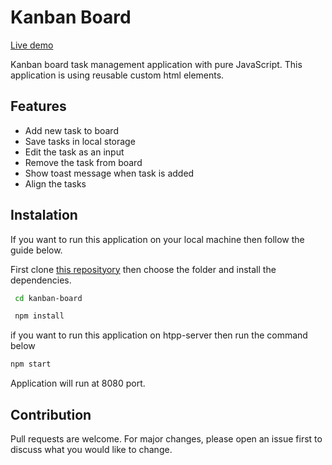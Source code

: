 # Kanban Board

[Live demo](https://kanban-vanilla.netlify.app/)

Kanban board task management application with pure JavaScript. This application is using reusable custom html elements.

## Features

- Add new task to board
- Save tasks in local storage
- Edit the task as an input
- Remove the task from board
- Show toast message when task is added
- Align the tasks

## Instalation

If you want to run this application on your local machine then follow the guide below.

First clone [this reposityory](https://github.com/mithatercann/kanban-board.git) then choose the folder and install the dependencies.

```bash
 cd kanban-board

 npm install
```

if you want to run this application on htpp-server then run the command below

```bash
npm start
```

Application will run at 8080 port.

## Contribution

Pull requests are welcome. For major changes, please open an issue first to discuss what you would like to change.
